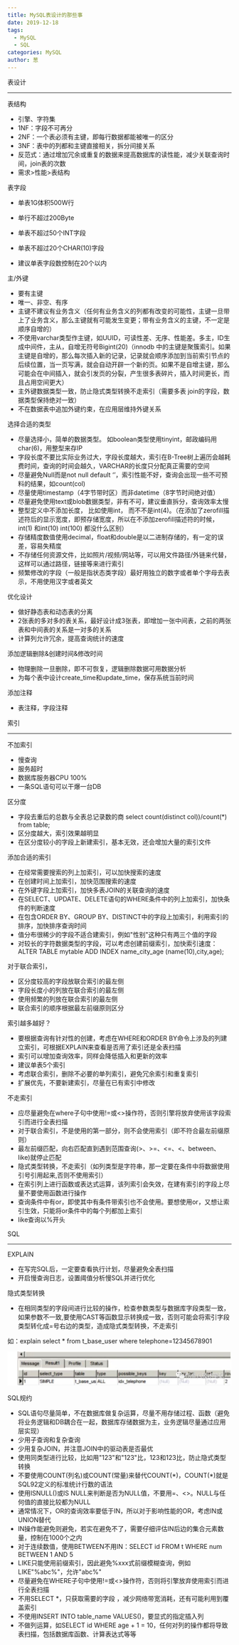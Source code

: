 ```yaml
---
title: MySQL表设计的那些事
date: 2019-12-18
tags: 
  - MySQL 
  - SQL
categories: MySQL
author: 葱
---
```

表设计

---

表结构

* 引擎、字符集
* 1NF：字段不可再分
* 2NF：一个表必须有主键，即每行数据都能被唯一的区分
* 3NF：表中的列都和主键直接相关，拆分间接关系
* 反范式：通过增加冗余或重复的数据来提高数据库的读性能，减少关联查询时间，join表的次数
* 需求\>性能\>表结构

表字段

* 单表1G体积500W⾏

* 单⾏不超过200Byte
* 单表不超过50个INT字段
* 单表不超过20个CHAR(10)字段
* 建议单表字段数控制在20个以内

主/外键

* 要有主键
* 唯一、非空、有序
* 主键不建议有业务含义（任何有业务含义的列都有改变的可能性，主键一旦带上了业务含义，那么主键就有可能发生变更；带有业务含义的主键，不一定是顺序自增的）
* 不使用varchar类型作主键，如UUID，可读性差、无序、性能差。多主，ID生成中间件，主从，自增无符号Bigint(20)（innodb 中的主键是聚簇索引。如果主键是自增的，那么每次插入新的记录，记录就会顺序添加到当前索引节点的后续位置，当一页写满，就会自动开辟一个新的页。如果不是自增主键，那么可能会在中间插入，就会引发页的分裂，产生很多表碎片，插入时间更长，而且占用空间更大）
* 主外键数据类型一致，防止隐式类型转换不走索引（需要多表 join的字段，数据类型保持绝对一致）
* 不在数据表中追加外键约束，在应用层维持外键关系

选择合适的类型

* 尽量选择小，简单的数据类型。 如boolean类型使用tinyint，邮政编码用char(6)，用整型来存IP
* 字段长度不要比实际业务过大，字段长度越大，索引在B-Tree树上遍历会越耗费时间，查询的时间会越久，VARCHAR的长度只分配真正需要的空间
* 尽量避免Null而是not null default ‘’，索引性能不好，查询会出现一些不可预料的结果，如count(col)
* 尽量使用timestamp（4字节带时区）而非datetime（8字节时间绝对值）
* 尽量避免使用text或blob数据类型，非有不可，建议垂直拆分，查询效率太慢
* 整型定义中不添加长度， 比如使用int， 而不不是int(4)。（在添加了zerofill描述符后的显示宽度，即预存储宽度，所以在不添加zerofill描述符的时候，int(1) 和int(10) int(100) 都没什么区别）
* 存储精度数值使用decimal，float和double是以二进制存储的，有一定的误差，容易失精度
* 不存储任何资源文件，比如照片/视频/网站等，可以用文件路径/外链来代替，这样可以通过路径，链接等来进行索引
* 频繁修改的字段（一般是指状态类字段）最好用独立的数字或者单个字母去表示，不用使用汉字或者英文

优化设计

* 做好静态表和动态表的分离
* 2张表的多对多的表关系，最好设计成3张表，即增加一张中间表，之前的两张表和中间表的关系是一对多的关系
* 计算列允许冗余，提高查询统计的速度

添加逻辑删除&创建时间&修改时间

* 物理删除一旦删除，即不可恢复，逻辑删除数据可用数据分析
* 为每个表中设计create\_time和update\_time，保存系统当前时间

添加注释

* 表注释，字段注释

索引

---

不加索引

* 慢查询
* 服务超时
* 数据库服务器CPU 100%
* 一条SQL语句可以干爆一台DB

区分度

* 字段去重后的总数与全表总记录数的商 select count(distinct col))/count(\*) from table;
* 区分度越大，索引效果越明显
* 在区分度较小的字段上新建索引，基本无效，还会增加大量的索引文件

添加合适的索引

* 在经常需要搜索的列上加索引，可以加快搜索的速度
* 在创建时间上加索引，加快范围搜索的速度
* 在外键字段上加索引，加快多表JOIN的关联查询的速度
* 在SELECT、UPDATE、DELETE语句的WHERE条件中的列上加索引，加快条件的判断速度
* 在包含ORDER BY、GROUP BY、DISTINCT中的字段上加索引，利用索引的排序，加快排序查询时间
* 值分布很稀少的字段不适合建索引，例如"性别"这种只有两三个值的字段
* 对较长的字符数据类型的字段，可以考虑创建前缀索引，加快索引速度：ALTER TABLE mytable ADD INDEX name\_city\_age (name(10),city,age);

对于联合索引，

* 区分度较高的字段放联合索引的最左侧
* 字段长度小的列放在联合索引的最左侧
* 使用频繁的列放在联合索引的最左侧
* 联合索引的顺序根据最左前缀原则区分

索引越多越好？

* 要根据查询有针对性的创建，考虑在WHERE和ORDER BY命令上涉及的列建立索引，可根据EXPLAIN来查看是否用了索引还是全表扫描
* 索引可以增加查询效率，同样会降低插入和更新的效率
* 建议单表5个索引
* 考虑联合索引，删除不必要的单列索引，避免冗余索引和重复索引
* 扩展优先，不要新建索引，尽量在已有索引中修改

不走索引

* 应尽量避免在where子句中使用!=或\<\>操作符，否则引擎将放弃使用该字段索引而进行全表扫描
* 对于联合索引，不是使用的第一部分，则不会使用索引（即不符合最左前缀原则）
* 最左前缀匹配，向右匹配直到遇到范围查询(\>、\>=、\<=、\<、between、like)就停止匹配
* 隐式类型转换，不走索引（如列类型是字符串，那一定要在条件中将数据使用引号引用起来,否则不使用索引）
* 在索引列上进行函数或表达式运算，该列索引会失效，在建有索引的字段上尽量不要使用函数进行操作
* 查询条件中有or，即使其中有条件带索引也不会使用。要想使用or，又想让索引生效，只能将or条件中的每个列都加上索引
* like查询以%开头

SQL

---

EXPLAIN

* 在写完SQL后，一定要查看执行计划，尽量避免全表扫描
* 开启慢查询日志，设置阈值分析慢SQL并进行优化

隐式类型转换

* 在相同类型的字段间进行比较的操作，检查参数类型与数据库字段类型一致，如果参数不一致,要使用CAST等函数显示转换成一致，否则可能会将索引字段类型转化成=号右边的类型，造成隐式类型转换，不走索引

如：explain select \* from t\_base\_user where telephone=12345678901

![](resources/34F4C6FB9F558607B25EC01C1505FC59.jpg)

SQL规约

* SQL语句尽量简单，不在数据库做复杂运算，尽量不用存储过程、函数（避免将业务逻辑和DB耦合在一起，数据库存储数据为主，业务逻辑尽量通过应用层实现）
* 少用子查询和复杂查询
* 少用复杂JOIN，并注意JOIN中的驱动表是否最优
* 使用同类型进行比较，比如用"123"和"123"比，123和123比，防止隐式类型转换
* 不要使用COUNT(列名)或COUNT(常量)来替代COUNT(\*)，COUNT(\*)就是SQL92定义的标准统计行数的语法
* 使用ISNULL()或IS NULL来判断是否为NULL值，不要用=、\<\>。NULL与任何值的直接比较都为NULL
* 通常情况下，OR的查询效率要低于IN，所以对于影响性能的OR，考虑IN或UNION替代
* IN操作能避免则避免，若实在避免不了，需要仔细评估IN后边的集合元素数量，控制在1000个之内
* 对于连续数值，使用BETWEEN不用IN：SELECT id FROM t WHERE num BETWEEN 1 AND 5
* LIKE只能使用前缀索引，因此避免%xxx式前缀模糊查询，例如LIKE"%abc%"，允许"abc%"
* 尽量避免在WHERE子句中使用!=或\<\>操作符，否则将引擎放弃使用索引而进行全表扫描
* 不用SELECT \*，只获取需要的字段 ，减少网络带宽消耗，还有可能利用到覆盖索引
* 不使用INSERT INTO table\_name VALUES()，要显式的指定插入列
* 不做列运算，如SELECT id WHERE age + 1 = 10，任何对列的操作都将导致表扫描，包括数据库函数、计算表达式等等
